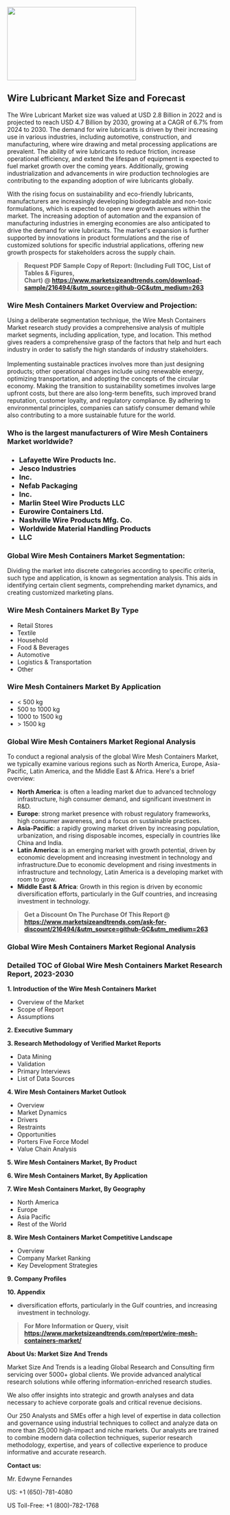 <p><img class="alignnone size-medium wp-image-20088" src="https://ffe5etoiles.com/wp-content/uploads/2024/12/MST1-300x171.png" alt="" width="300" height="171" /></p><h2>Wire Lubricant Market Size and Forecast</h2><p>The Wire Lubricant Market size was valued at USD 2.8 Billion in 2022 and is projected to reach USD 4.7 Billion by 2030, growing at a CAGR of 6.7% from 2024 to 2030. The demand for wire lubricants is driven by their increasing use in various industries, including automotive, construction, and manufacturing, where wire drawing and metal processing applications are prevalent. The ability of wire lubricants to reduce friction, increase operational efficiency, and extend the lifespan of equipment is expected to fuel market growth over the coming years. Additionally, growing industrialization and advancements in wire production technologies are contributing to the expanding adoption of wire lubricants globally.</p><p>With the rising focus on sustainability and eco-friendly lubricants, manufacturers are increasingly developing biodegradable and non-toxic formulations, which is expected to open new growth avenues within the market. The increasing adoption of automation and the expansion of manufacturing industries in emerging economies are also anticipated to drive the demand for wire lubricants. The market's expansion is further supported by innovations in product formulations and the rise of customized solutions for specific industrial applications, offering new growth prospects for stakeholders across the supply chain.</p></p><blockquote id="" class=""><strong>Request PDF Sample Copy of Report: (Including Full TOC, List of Tables &amp; Figures, Chart)&nbsp;@&nbsp;<strong><a href="https://www.marketsizeandtrends.com/download-sample/216494/&utm_source=github-GC&utm_medium=263" target="_blank">https://www.marketsizeandtrends.com/download-sample/216494/&utm_source=github-GC&utm_medium=263</a></strong></strong></blockquote><h3 id="" class="">Wire Mesh Containers Market&nbsp;Overview and Projection:</h3><p id="" class="">Using a deliberate segmentation technique, the Wire Mesh Containers Market research study provides a comprehensive analysis of multiple market segments, including application, type, and location. This method gives readers a comprehensive grasp of the factors that help and hurt each industry in order to satisfy the high standards of industry stakeholders. <br /> <br />Implementing sustainable practices involves more than just designing products; other operational changes include using renewable energy, optimizing transportation, and adopting the concepts of the circular economy. Making the transition to sustainability sometimes involves large upfront costs, but there are also long-term benefits, such improved brand reputation, customer loyalty, and regulatory compliance. By adhering to environmental principles, companies can satisfy consumer demand while also contributing to a more sustainable future for the world.</p><h3 id="" class="">Who is the largest manufacturers of&nbsp;Wire Mesh Containers Market worldwide?</h3><h3 class=""><p><ul><li>Lafayette Wire Products Inc. </li><li> Jesco Industries </li><li> Inc. </li><li> Nefab Packaging </li><li> Inc. </li><li> Marlin Steel Wire Products LLC </li><li> Eurowire Containers Ltd. </li><li> Nashville Wire Products Mfg. Co. </li><li> Worldwide Material Handling Products </li><li> LLC</li></ul></p></h3><h3 id="" class="">Global&nbsp;Wire Mesh Containers Market Segmentation:</h3><p id="" class="">Dividing the market into discrete categories according to specific criteria, such type and application, is known as segmentation analysis. This aids in identifying certain client segments, comprehending market dynamics, and creating customized marketing plans.</p><h3 id="" class="">Wire Mesh Containers Market&nbsp;By Type</h3><p><p><ul><li>Retail Stores</li><li> Textile</li><li> Household</li><li> Food & Beverages</li><li> Automotive</li><li> Logistics & Transportation</li><li> Other</p></li></ul></p></p><h3 id="" class="">Wire Mesh Containers Market&nbsp;By Application</h3><p class=""><p><ul><li>< 500 kg</li><li> 500 to 1000 kg</li><li> 1000 to 1500 kg</li><li> > 1500 kg</li></ul></p></p><h3 id="" class="">Global Wire Mesh Containers Market Regional Analysis</h3><p id="" class="">To conduct a regional analysis of the global Wire Mesh Containers Market, we typically examine various regions such as North America, Europe, Asia-Pacific, Latin America, and the Middle East &amp; Africa. Here's a brief overview:</p><ul><li><strong>North America</strong>: is often a leading market due to advanced technology infrastructure, high consumer demand, and significant investment in R&amp;D.</li><li><strong>Europe</strong>: strong market presence with robust regulatory frameworks, high consumer awareness, and a focus on sustainable practices.</li><li><strong>Asia-Pacific</strong>: a rapidly growing market driven by increasing population, urbanization, and rising disposable incomes, especially in countries like China and India.</li><li><strong>Latin America</strong>: is an emerging market with growth potential, driven by economic development and increasing investment in technology and infrastructure.Due to economic development and rising investments in infrastructure and technology, Latin America is a developing market with room to grow.</li><li><strong>Middle East &amp; Africa</strong>: Growth in this region is driven by economic diversification efforts, particularly in the Gulf countries, and increasing investment in technology.</li></ul><blockquote id="" class=""><strong>Get a Discount On The Purchase Of This Report @ <strong><a href="https://www.marketsizeandtrends.com/ask-for-discount/216494/&utm_source=github-GC&utm_medium=263" target="_blank">https://www.marketsizeandtrends.com/ask-for-discount/216494/&utm_source=github-GC&utm_medium=263</a></strong></strong></blockquote><h3 id="" class="">Global Wire Mesh Containers Market Regional Analysis</h3><h3 id="" class="">Detailed TOC of Global Wire Mesh Containers Market Research Report, 2023-2030</h3><p id="" class=""><strong>1. Introduction of the Wire Mesh Containers Market</strong></p><ul><li>Overview of the Market</li><li>Scope of Report</li><li>Assumptions</li></ul><p id="" class=""><strong>2. Executive Summary</strong></p><p id="" class=""><strong>3. Research Methodology of Verified Market Reports</strong></p><ul><li>Data Mining</li><li>Validation</li><li>Primary Interviews</li><li>List of Data Sources</li></ul><p id="" class=""><strong>4. Wire Mesh Containers Market Outlook</strong></p><ul><li>Overview</li><li>Market Dynamics</li><li>Drivers</li><li>Restraints</li><li>Opportunities</li><li>Porters Five Force Model</li><li>Value Chain Analysis</li></ul><p id="" class=""><strong>5. Wire Mesh Containers Market, By Product</strong></p><p id="" class=""><strong>6. Wire Mesh Containers Market, By Application</strong></p><p id="" class=""><strong>7. Wire Mesh Containers Market, By Geography</strong></p><ul><li>North America</li><li>Europe</li><li>Asia Pacific</li><li>Rest of the World</li></ul><p id="" class=""><strong>8. Wire Mesh Containers Market Competitive Landscape</strong></p><ul><li>Overview</li><li>Company Market Ranking</li><li>Key Development Strategies</li></ul><p id="" class=""><strong>9. Company Profiles</strong></p><p id="" class=""><strong>10. Appendix</strong></p><ul><li>diversification efforts, particularly in the Gulf countries, and increasing investment in technology.</li></ul><blockquote id="" class=""><strong>For More Information or Query, visit <strong><strong><a href="https://www.marketsizeandtrends.com/report/wire-mesh-containers-market/" target="_blank">https://www.marketsizeandtrends.com/report/wire-mesh-containers-market/</a></strong></strong></strong></blockquote><p id="" class=""><strong>About Us: Market Size And Trends</strong></p><p id="" class="">Market Size And Trends is a leading Global Research and Consulting firm servicing over 5000+ global clients. We provide advanced analytical research solutions while offering information-enriched research studies.</p><p id="" class="">We also offer insights into strategic and growth analyses and data necessary to achieve corporate goals and critical revenue decisions.</p><p id="" class="">Our 250 Analysts and SMEs offer a high level of expertise in data collection and governance using industrial techniques to collect and analyze data on more than 25,000 high-impact and niche markets. Our analysts are trained to combine modern data collection techniques, superior research methodology, expertise, and years of collective experience to produce informative and accurate research.</p><p id="" class=""><strong>Contact us:</strong></p><p id="" class="">Mr. Edwyne Fernandes</p><p id="" class="">US: +1 (650)-781-4080</p><p id="" class="">US Toll-Free: +1 (800)-782-1768</p>
